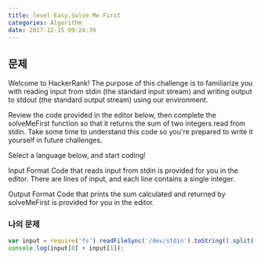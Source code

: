 ```yaml
---
title: level Easy.Solve Me First
categories: Algorithm
date: 2017-12-15 09:24:39
---
```


## 문제 

Welcome to HackerRank! The purpose of this challenge is to familiarize you with reading input from stdin (the standard input stream) and writing output to stdout (the standard output stream) using our environment.

Review the code provided in the editor below, then complete the solveMeFirst function so that it returns the sum of two integers read from stdin. Take some time to understand this code so you're prepared to write it yourself in future challenges.

Select a language below, and start coding!

Input Format
Code that reads input from stdin is provided for you in the editor. There are lines of input, and each line contains a single integer.

Output Format
Code that prints the sum calculated and returned by solveMeFirst is provided for you in the editor. 


### 나의 문제 
```javascript
var input = require('fs').readFileSync('/dev/stdin').toString().split('\n').map(Number);
console.log(input[0] + input[1]);
```



